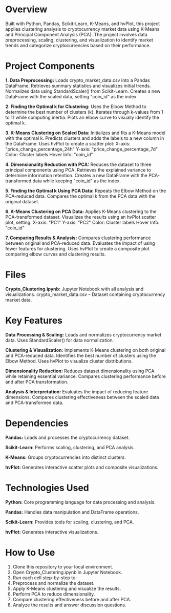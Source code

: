# Overview 

Built with Python, Pandas, Scikit-Learn, K-Means, and hvPlot, this project applies clustering analysis to cryptocurrency market data using K-Means and Principal Component Analysis (PCA). The project involves data preprocessing, scaling, clustering, and visualization to identify market trends and categorize cryptocurrencies based on their performance.

# Project Components

__1. Data Preprocessing:__
Loads crypto_market_data.csv into a Pandas DataFrame.
Retrieves summary statistics and visualizes initial trends.
Normalizes data using StandardScaler() from Scikit-Learn.
Creates a new DataFrame with the scaled data, setting "coin_id" as the index.

__2. Finding the Optimal k for Clustering:__
Uses the Elbow Method to determine the best number of clusters (k).
Iterates through k-values from 1 to 11 while computing inertia.
Plots an elbow curve to visually identify the optimal k.

__3. K-Means Clustering on Scaled Data:__
Initializes and fits a K-Means model with the optimal k.
Predicts clusters and adds the labels to a new column in the DataFrame.
Uses hvPlot to create a scatter plot:
X-axis: "price_change_percentage_24h"
Y-axis: "price_change_percentage_7d"
Color: Cluster labels
Hover Info: "coin_id"

__4. Dimensionality Reduction with PCA:__
Reduces the dataset to three principal components using PCA.
Retrieves the explained variance to determine information retention.
Creates a new DataFrame with the PCA-transformed data while keeping "coin_id" as the index.

__5. Finding the Optimal k Using PCA Data:__
Repeats the Elbow Method on the PCA-reduced data.
Compares the optimal k from the PCA data with the original dataset.

__6. K-Means Clustering on PCA Data:__
Applies K-Means clustering to the PCA-transformed dataset.
Visualizes the results using an hvPlot scatter plot, setting:
X-axis: "PC1"
Y-axis: "PC2"
Color: Cluster labels
Hover Info: "coin_id"

__7. Comparing Results & Analysis:__
Compares clustering performance between original and PCA-reduced data.
Evaluates the impact of using fewer features for clustering.
Uses hvPlot to create a composite plot comparing elbow curves and clustering results.

# Files

__Crypto_Clustering.ipynb:__ Jupyter Notebook with all analysis and visualizations.
crypto_market_data.csv – Dataset containing cryptocurrency market data.

# Key Features

__Data Processing & Scaling:__
Loads and normalizes cryptocurrency market data.
Uses StandardScaler() for data normalization.

__Clustering & Visualization:__
Implements K-Means clustering on both original and PCA-reduced data.
Identifies the best number of clusters using the Elbow Method.
Uses hvPlot to visualize cluster distributions.

__Dimensionality Reduction:__
Reduces dataset dimensionality using PCA while retaining essential variance.
Compares clustering performance before and after PCA transformation.

__Analysis & Interpretation:__
Evaluates the impact of reducing feature dimensions.
Compares clustering effectiveness between the scaled data and PCA-transformed data.

# Dependencies

__Pandas:__ Loads and processes the cryptocurrency dataset.

__Scikit-Learn:__ Performs scaling, clustering, and PCA analysis.

__K-Means:__ Groups cryptocurrencies into distinct clusters.

__hvPlot:__ Generates interactive scatter plots and composite visualizations.

# Technologies Used

__Python:__ Core programming language for data processing and analysis.

__Pandas:__ Handles data manipulation and DataFrame operations.

__Scikit-Learn:__ Provides tools for scaling, clustering, and PCA.

__hvPlot:__ Generates interactive visualizations.

# How to Use

1. Clone this repository to your local environment.
2. Open Crypto_Clustering.ipynb in Jupyter Notebook.
3. Run each cell step-by-step to:
4. Preprocess and normalize the dataset.
5. Apply K-Means clustering and visualize the results.
6. Perform PCA to reduce dimensionality.
7. Compare clustering effectiveness before and after PCA.
8. Analyze the results and answer discussion questions.

<!--Mod 19-->
